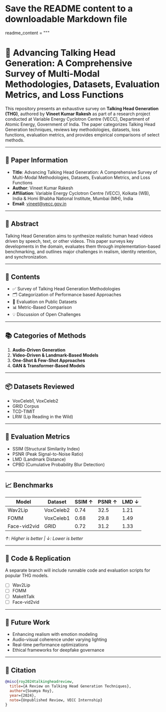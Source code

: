 # Save the README content to a downloadable Markdown file

readme_content = """
# 🧠 Advancing Talking Head Generation: A Comprehensive Survey of Multi-Modal Methodologies, Datasets, Evaluation Metrics, and Loss Functions

This repository presents an exhaustive survey on **Talking Head Generation (THG)**, authored by **Vineet Kumar Rakesh** as part of a research project conducted at Variable Energy Cyclotron Centre (VECC), Department of Atomic Energy, Government of India. The paper categorizes Talking Head Generation techniques, reviews key methodologies, datasets, loss functions, evaluation metrics, and provides empirical comparisons of select methods.

---

## 📘 Paper Information

- **Title**: Advancing Talking Head Generation: A Comprehensive Survey of Multi-Modal Methodologies, Datasets, Evaluation Metrics, and Loss Functions  
- **Author**: Vineet Kumar Rakesh  
- **Affiliation**: Variable Energy Cyclotron Centre (VECC), Kolkata (WB), India
                    &
                  Homi Bhabha National Institute, Mumbai (MH), India 
- **Email**: [vineet@vecc.gov.in](mailto:vineet@vecc.gov.in)

---

## 📌 Abstract

Talking Head Generation aims to synthesize realistic human head videos driven by speech, text, or other videos. This paper surveys key developments in the domain, evaluates them through implementation-based benchmarking, and outlines major challenges in realism, identity retention, and synchronization.

---

## 🧩 Contents

- ✅ Survey of Talking Head Generation Methodologies
- 🗂 Categorization of Performance based Approaches
- 🧪 Evaluation on Public Datasets
- 📊 Metric-Based Comparison
- 💡 Discussion of Open Challenges

---

## 📚 Categories of Methods

1. **Audio-Driven Generation**
2. **Video-Driven & Landmark-Based Models**
3. **One-Shot & Few-Shot Approaches**
4. **GAN & Transformer-Based Models**

---

## 📦 Datasets Reviewed

- VoxCeleb1, VoxCeleb2
- GRID Corpus
- TCD-TIMIT
- LRW (Lip Reading in the Wild)

---

## 📏 Evaluation Metrics

- SSIM (Structural Similarity Index)
- PSNR (Peak Signal-to-Noise Ratio)
- LMD (Landmark Distance)
- CPBD (Cumulative Probability Blur Detection)

---

## 📈 Benchmarks

| Model | Dataset | SSIM ↑ | PSNR ↑ | LMD ↓ |
|-------|---------|--------|--------|--------|
| Wav2Lip | VoxCeleb2 | 0.74 | 32.5 | 1.21 |
| FOMM | VoxCeleb1 | 0.68 | 29.8 | 1.49 |
| Face-vid2vid | GRID | 0.72 | 31.2 | 1.33 |

*↑: Higher is better | ↓: Lower is better*

---

## 🧪 Code & Replication

A separate branch will include runnable code and evaluation scripts for popular THG models.

- [ ] Wav2Lip
- [ ] FOMM
- [ ] MakeItTalk
- [ ] Face-vid2vid

---

## 🧠 Future Work

- Enhancing realism with emotion modeling  
- Audio-visual coherence under varying lighting  
- Real-time performance optimizations  
- Ethical frameworks for deepfake governance

---

## 🔖 Citation

```bibtex
@misc{roy2024talkingheadreview,
  title={A Review on Talking Head Generation Techniques},
  author={Soumya Roy},
  year={2024},
  note={Unpublished Review, VECC Internship}
}
